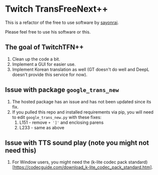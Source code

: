 # Twitch TransFreeNext++
This is a refactor of the free to use software by [sayonrai](https://github.com/sayonari/twitchTransFreeNext).

Please feel free to use his software or this.

## The goal of TwitchTFN++
1. Clean up the code a bit.
2. Implement a GUI for easier use.
3. Implement Korean translation as well (GT doesn't do well and DeepL doesn't provide this service for now).

## Issue with package `google_trans_new`
1. The hosted package has an issue and has not been updated since its fix.
2. If you pulled this repo and installed requirements via pip, you will need to edit `google_trans_new.py` with these fixes:
    1. L151 - remove `+ ']'` and enclosing parens
    2. L233 - same as above

## Issue with TTS sound play (note you might not need this)
1. For Window users, you might need the (k-lite codec pack standard)[https://codecguide.com/download_k-lite_codec_pack_standard.htm].